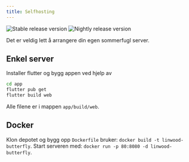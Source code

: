 ```yaml
---
title: Selfhosting
---
```


![Stable release version](https://img.shields.io/badge/dynamic/yaml?color=c4840d\&label=Stable\&query=%24.version\&url=https%3A%2F%2Fraw.githubusercontent.com%2FLinwoodDev%2Fbutterfly%2Fstable%2Fapp%2Fpubspec.yaml\&style=for-the-badge)
![Nightly release version](https://img.shields.io/badge/dynamic/yaml?color=f7d28c\&label=Nightly\&query=%24.version\&url=https%3A%2F%2Fraw.githubusercontent.com%2FLinwoodDev%2Fbutterfly%2Fnightly%2Fapp%2Fpubspec.yaml\&style=for-the-badge)

Det er veldig lett å arrangere din egen sommerfugl server.

## Enkel server

Installer flutter og bygg appen ved hjelp av

```bash
cd app
flutter pub get
flutter build web
```

Alle filene er i mappen `app/build/web`.

## Docker

Klon depotet og bygg opp `Dockerfile` bruker: `docker build -t linwood-butterfly`.
Start serveren med: `docker run -p 80:8080 -d linwood-butterfly`.
